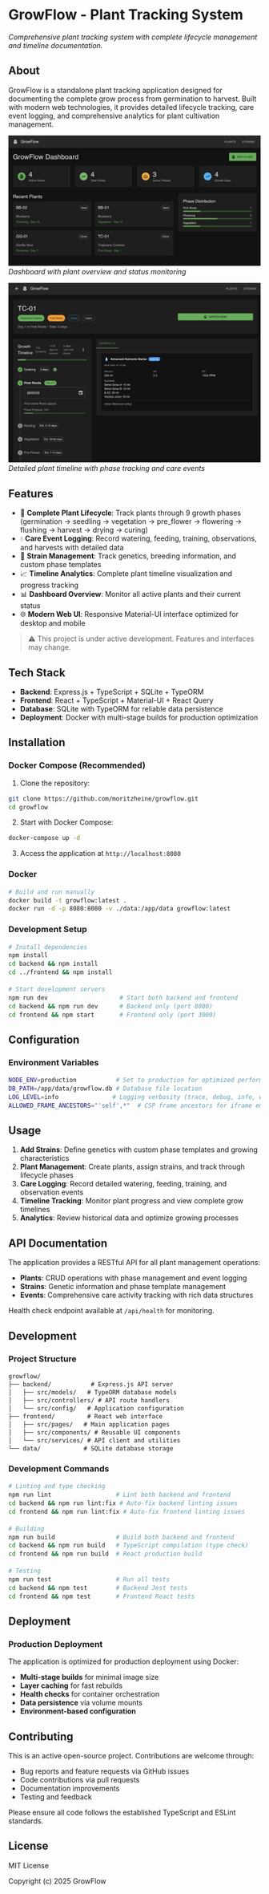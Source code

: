 # GrowFlow - Plant Tracking System

_Comprehensive plant tracking system with complete lifecycle management and timeline documentation._

## About

GrowFlow is a standalone plant tracking application designed for documenting the complete grow process from germination to harvest. Built with modern web technologies, it provides detailed lifecycle tracking, care event logging, and comprehensive analytics for plant cultivation management.

![Dashboard Overview](assets/dashboard_view.png)
_Dashboard with plant overview and status monitoring_

![Plant Detail View](assets/plant_detail_view.png)
_Detailed plant timeline with phase tracking and care events_

## Features

- 🌱 **Complete Plant Lifecycle**: Track plants through 9 growth phases (germination → seedling → vegetation → pre_flower → flowering → flushing → harvest → drying → curing)
- 💧 **Care Event Logging**: Record watering, feeding, training, observations, and harvests with detailed data
- 🧬 **Strain Management**: Track genetics, breeding information, and custom phase templates
- 📈 **Timeline Analytics**: Complete plant timeline visualization and progress tracking
- 📊 **Dashboard Overview**: Monitor all active plants and their current status
- 🌐 **Modern Web UI**: Responsive Material-UI interface optimized for desktop and mobile

> ⚠️ This project is under active development. Features and interfaces may change.

## Tech Stack

- **Backend**: Express.js + TypeScript + SQLite + TypeORM
- **Frontend**: React + TypeScript + Material-UI + React Query
- **Database**: SQLite with TypeORM for reliable data persistence
- **Deployment**: Docker with multi-stage builds for production optimization

## Installation

### Docker Compose (Recommended)

1. Clone the repository:

```bash
git clone https://github.com/moritzheine/growflow.git
cd growflow
```

2. Start with Docker Compose:

```bash
docker-compose up -d
```

3. Access the application at `http://localhost:8080`

### Docker

```bash
# Build and run manually
docker build -t growflow:latest .
docker run -d -p 8080:8080 -v ./data:/app/data growflow:latest
```

### Development Setup

```bash
# Install dependencies
npm install
cd backend && npm install
cd ../frontend && npm install

# Start development servers
npm run dev                    # Start both backend and frontend
cd backend && npm run dev      # Backend only (port 8080)
cd frontend && npm start       # Frontend only (port 3000)
```

## Configuration

### Environment Variables

```bash
NODE_ENV=production           # Set to production for optimized performance
DB_PATH=/app/data/growflow.db # Database file location
LOG_LEVEL=info               # Logging verbosity (trace, debug, info, warn, error)
ALLOWED_FRAME_ANCESTORS="'self',*"  # CSP frame ancestors for iframe embedding
```

## Usage

1. **Add Strains**: Define genetics with custom phase templates and growing characteristics
2. **Plant Management**: Create plants, assign strains, and track through lifecycle phases
3. **Care Logging**: Record detailed watering, feeding, training, and observation events
4. **Timeline Tracking**: Monitor plant progress and view complete grow timelines
5. **Analytics**: Review historical data and optimize growing processes

## API Documentation

The application provides a RESTful API for all plant management operations:

- **Plants**: CRUD operations with phase management and event logging
- **Strains**: Genetic information and phase template management
- **Events**: Comprehensive care activity tracking with rich data structures

Health check endpoint available at `/api/health` for monitoring.

## Development

### Project Structure

```
growflow/
├── backend/           # Express.js API server
│   ├── src/models/   # TypeORM database models
│   ├── src/controllers/ # API route handlers
│   └── src/config/   # Application configuration
├── frontend/         # React web interface
│   ├── src/pages/   # Main application pages
│   ├── src/components/ # Reusable UI components
│   └── src/services/ # API client and utilities
└── data/            # SQLite database storage
```

### Development Commands

```bash
# Linting and type checking
npm run lint                  # Lint both backend and frontend
cd backend && npm run lint:fix # Auto-fix backend linting issues
cd frontend && npm run lint:fix # Auto-fix frontend linting issues

# Building
npm run build                 # Build both backend and frontend
cd backend && npm run build   # TypeScript compilation (type check)
cd frontend && npm run build  # React production build

# Testing
npm run test                  # Run all tests
cd backend && npm test        # Backend Jest tests
cd frontend && npm test       # Frontend React tests
```

## Deployment

### Production Deployment

The application is optimized for production deployment using Docker:

- **Multi-stage builds** for minimal image size
- **Layer caching** for fast rebuilds
- **Health checks** for container orchestration
- **Data persistence** via volume mounts
- **Environment-based configuration**

## Contributing

This is an active open-source project. Contributions are welcome through:

- Bug reports and feature requests via GitHub issues
- Code contributions via pull requests
- Documentation improvements
- Testing and feedback

Please ensure all code follows the established TypeScript and ESLint standards.

## License

MIT License

Copyright (c) 2025 GrowFlow
